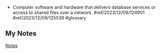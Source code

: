 - Computer software and hardware that delivers database services or access to shared files over a network. #ref/2023/12/09/124901 #ref/2023/12/09/125539 #glossary
## My Notes
[Notes](mynotes/data-server-notes.md)
